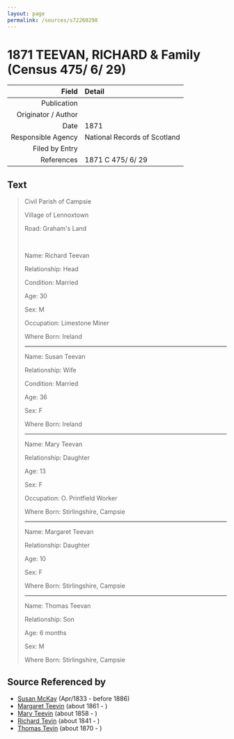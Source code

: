 ```yaml
---
layout: page
permalink: /sources/s72260298
---
```


# 1871 TEEVAN, RICHARD & Family (Census 475/ 6/ 29)

Field | Detail
---:|:---
Publication | 
Originator / Author | 
Date | 1871
Responsible Agency | National Records of Scotland
Filed by Entry | 
References | 1871 C 475/ 6/ 29

## Text

> Civil Parish of Campsie
>
> Village of Lennoxtown
>
> Road: Graham's Land
>
> <br/>
>
> Name: Richard Teevan
>
> Relationship: Head
>
> Condition: Married
>
> Age: 30
>
> Sex: M
>
> Occupation: Limestone Miner
>
> Where Born: Ireland
>
> ---
>
> Name: Susan Teevan
>
> Relationship: Wife
>
> Condition: Married
>
> Age: 36
>
> Sex: F
>
> Where Born: Ireland
>
> ---
>
> Name: Mary Teevan
>
> Relationship: Daughter
>
> Age: 13
>
> Sex: F
>
> Occupation: O. Printfield Worker
>
> Where Born: Stirlingshire, Campsie
>
> ---
>
> Name: Margaret Teevan
>
> Relationship: Daughter
>
> Age: 10
>
> Sex: F
>
> Where Born: Stirlingshire, Campsie
>
> ---
>
> Name: Thomas Teevan
>
> Relationship: Son
>
> Age: 6 months
>
> Sex: M
>
> Where Born: Stirlingshire, Campsie
>

## Source Referenced by

* [Susan McKay](../people/@29671874@-susan-mckay-b1833-4-d1886.md) (Apr/1833 - before 1886)
* [Margaret Teevin](../people/@7753096@-margaret-teevin-b1861-d.md) (about 1861 - )
* [Mary Teevin](../people/@39463713@-mary-teevin-b1858-d.md) (about 1858 - )
* [Richard Tevin](../people/@65007133@-richard-tevin-b1841-d.md) (about 1841 - )
* [Thomas Tevin](../people/@81418416@-thomas-tevin-b1870-d.md) (about 1870 - )

